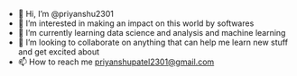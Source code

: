 - 👋 Hi, I’m @priyanshu2301
- 👀 I’m interested in making an impact on this world by softwares
- 🌱 I’m currently learning data science and analysis and machine learning
- 💞️ I’m looking to collaborate on anything that can help me learn new stuff and get excited about
- 📫 How to reach me priyanshupatel2301@gmail.com

<!---
priyanshu2301/priyanshu2301 is a ✨ special ✨ repository because its `README.md` (this file) appears on your GitHub profile.
You can click the Preview link to take a look at your changes.
--->
